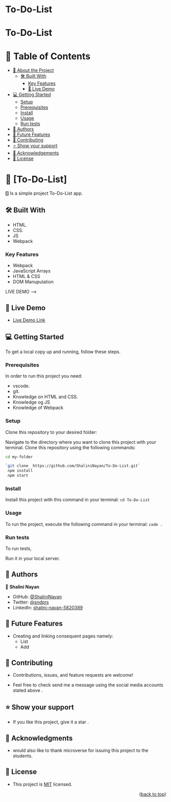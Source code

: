 # To-Do-List

# To-Do-List

<!-- TABLE OF CONTENTS -->

# 📗 Table of Contents

- [📖 About the Project](#about-project)
  - [🛠 Built With](#built-with)
    - [Key Features](#key-features)
    - [🚀 Live Demo](#live-demo)
- [💻 Getting Started](#getting-started)
  - [Setup](#setup)
  - [Prerequisites](#prerequisites)
  - [Install](#install)
  - [Usage](#usage)
  - [Run tests](#run-tests)
- [👥 Authors](#authors)
- [🔭 Future Features](#future-features)
- [🤝 Contributing](#contributing)
- [⭐️ Show your support](#support)
- [🙏 Acknowledgements](#acknowledgements)
- [📝 License](#license)

<!-- PROJECT DESCRIPTION -->

# 📖 [To-Do-List] <a name="about-project"></a>

**[]** Is a simple project To-Do-List app.

## 🛠 Built With <a name="built-with"></a>

- HTML.
- CSS.
- JS
- Webpack

### Key Features <a name="key-features"></a>

- Webpack
- JavaScript Arrays
- HTML & CSS
- DOM Manupulation

LIVE DEMO -->

## 🚀 Live Demo <a name="live-demo"></a>

- [Live Demo Link](https://shalininayan.github.io/To-Do-List/)

<!-- GETTING STARTED -->

## 💻 Getting Started <a name="getting-started"></a>

To get a local copy up and running, follow these steps.

### Prerequisites

In order to run this project you need:

- vscode.
- git.
- Knowledge on HTML and CSS.
- Knowledge og JS
- Knowledge of Webpack

### Setup

Clone this repository to your desired folder:

Navigate to the directory where you want to clone this project with your terminal.
Clone this repository using the following commands:

```sh
cd my-folder

`git clone  https://github.com/ShaliniNayan/To-Do-List.git`
 npm install
 npm start
```

### Install

Install this project with this command in your terminal:
`cd To-Do-List`

### Usage

To run the project, execute the following command in your terminal:
`code .`

### Run tests

To run tests,

Run it in your local server.

<!-- AUTHORS -->

## 👥 Authors <a name="authors"></a>

👤 **Shalini Nayan**

- GitHub: [@ShaliniNayan](https://github.com/ShaliniNayan)
- Twitter: [@sndprs](https://twitter.com/sndprs)
- LinkedIn: [shalini-nayan-5820389](https://linkedin.com/in/shalini-nayan-5820389)

<!-- FUTURE FEATURES -->

## 🔭 Future Features <a name="future-features"></a>

- Creating and linking consequent pages namely:
  - List
  - Add

<!-- CONTRIBUTING -->

## 🤝 Contributing <a name="contributing"></a>

- Contributions, issues, and feature requests are welcome!

- Feel free to check send me a message using the social media accounts stated above .

<!-- SUPPORT -->

## ⭐️ Show your support <a name="support"></a>

- If you like this project, give it a star .

<!-- ACKNOWLEDGEMENTS -->

## 🙏 Acknowledgments <a name="acknowledgements"></a>

- would also like to thank microverse for issuing this project to the students.

<!-- LICENSE -->

## 📝 License <a name="license"></a>

- This project is [MIT](./LICENSE) licensed.

<p align="right">(<a href="#readme-top">back to top</a>)</p>
